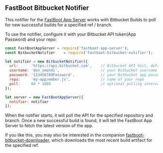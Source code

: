 ## FastBoot Bitbucket Notifier

This notifier for the [FastBoot App Server][app-server] works with Bitbucket Builds to poll for new successful builds for a specified ref / branch.

[app-server]: https://github.com/ember-fastboot/fastboot-app-server

To use the notifier, configure it with your Bitbucket API token(App Password) and your repo:

```js
const FastBootAppServer = require('fastboot-app-server');
const BitbucketNotifier    = require('fastboot-bitbucket-notifier');

let notifier = new BitbucketNotifier({
  url:      'https://api.bitbucket.com',    // Bitbucket API host, defaults to https://api.bitbucket.com
  username: 'don_omondi',                   // your Bitbucket username
  password: '123456789Password',            // your Bitbucket app password
  repo:     'my-app/ember.js',              // name of your repo
  poll:     60 * 1000                       // optional polling interval, defaults to 300 * 1000 i.e every 5 minutes
});

let server = new FastBootAppServer({
  notifier: notifier
});
```

When the notifier starts, it will poll the API for the specified repository and branch. Once a new successful build is found, it will tell the FastBoot App Server to fetch the latest version of the app.

If you like this, you may also be interested in the companion [fastboot-bitbucket-downloader](https://github.com/campus-discounts/fastboot-bitbucket-downloader), which downloads the most recent build artifact for the specified ref.
